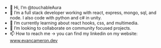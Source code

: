 - 👋 Hi, I’m @touchableAura
- 👀 I’m a full stack developer working with react, express, mongo, sql, and node. I also code with python and c# in unity. 
- 🌱 I’m currently learning about react hooks, css, and multimedia.
- 💞️ I’m looking to collaborate on community focused projects. 
- 📫 How to reach me -> you can find my linkedin on my website: www.evancameron.dev
